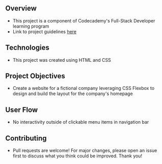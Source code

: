## Overview
* This project is a component of Codecademy's Full-Stack Developer learning program
* Link to project guidelines [here](https://www.codecademy.com/paths/full-stack-engineer-career-path/tracks/fscp-making-a-website-responsive/modules/fecp-challenge-project-company-home-page/projects/company-page-with-flexbox) 

## Technologies
* This project was created using HTML and CSS 

## Project Objectives
* Create a website for a fictional company leveraging CSS Flexbox to design and build the layout for the company's homepage

## User Flow
* No interactivity outside of clickable menu items in navigation bar

## Contributing
* Pull requests are welcome! For major changes, please open an issue first to discuss what you think could be improved. Thank you!
